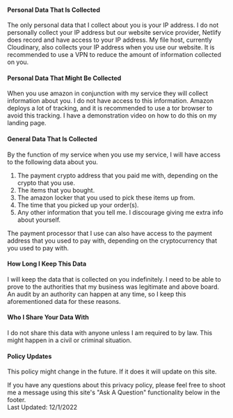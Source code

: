 #### Personal Data That Is Collected
The only personal data that I collect about you is your IP address. I do not personally collect your IP address but our website service provider,
Netlify does record and have access to your IP address. My file host, currently Cloudinary, also collects your IP address when you use our website. It is recommended to use a VPN to reduce the amount of information collected on you. 
#### Personal Data That Might Be Collected
When you use amazon in conjunction with my service they will collect information about you. I do not have access to this information. Amazon deploys a lot of tracking, and it is recommended to use a tor browser to avoid this tracking. I have a demonstration video on how to do this on my landing page.
#### General Data That Is Collected
By the function of my service when you use my service, I will have access to the following data about you.  
    <ol>
    <li>The payment crypto address that you paid me with, depending on the crypto that you use.</li>
    <li>The items that you bought.</li>
    <li>The amazon locker that you used to pick these items up from.</li>
    <li>The time that you picked up your order(s).</li>
    <li>Any other information that you tell me. I discourage giving me extra info about yourself.</li>
    </ol>
The payment processor that I use can also have access to the payment address that you used to pay with, depending on the cryptocurrency that you used to pay with. 
#### How Long I Keep This Data
I will keep the data that is collected on you indefinitely. I need to be able to prove to the authorities that my business was legitimate and above board. An audit by an authority can happen at any time, so I keep this aforementioned data for these reasons. 
#### Who I Share Your Data With
I do not share this data with anyone unless I am required to by law. This might happen in a civil or criminal situation.
#### Policy Updates
This policy might change in the future. If it does it will update on this site.

If you have any questions about this privacy policy, please feel free to shoot me a message using this site's "Ask A Question" functionality below in the footer. <br/>
Last Updated: 12/1/2022